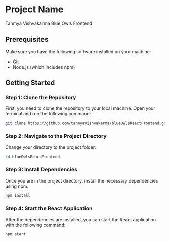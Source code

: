 
# Project Name
Tanmya Vishvakarma Blue Owls Frontend

## Prerequisites
Make sure you have the following software installed on your machine:
- Git
- Node.js (which includes npm)

## Getting Started

### Step 1: Clone the Repository
First, you need to clone the repository to your local machine. Open your terminal and run the following command:

```bash
git clone https://github.com/tanmyavishvakarma/blueOwlsReactFrontend.git
```
### Step 2: Navigate to the Project Directory
Change your directory to the project folder:

```bash
cd blueOwlsReactFrontend
```
### Step 3: Install Dependencies
Once you are in the project directory, install the necessary dependencies using npm:

```bash
npm install
```

### Step 4: Start the React Application
After the dependencies are installed, you can start the React application with the following command:

```bash
npm start
```